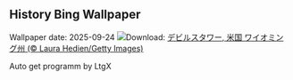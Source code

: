## History Bing Wallpaper
Wallpaper date: 2025-09-24
![](https://www.bing.com/th?id=OHR.BearLodge_JA-JP0426816004_UHD.jpg&w=1000)Download: [デビルスタワー, 米国 ワイオミング州 (© Laura Hedien/Getty Images)](https://www.bing.com/th?id=OHR.BearLodge_JA-JP0426816004_UHD.jpg)

Auto get programm by LtgX
